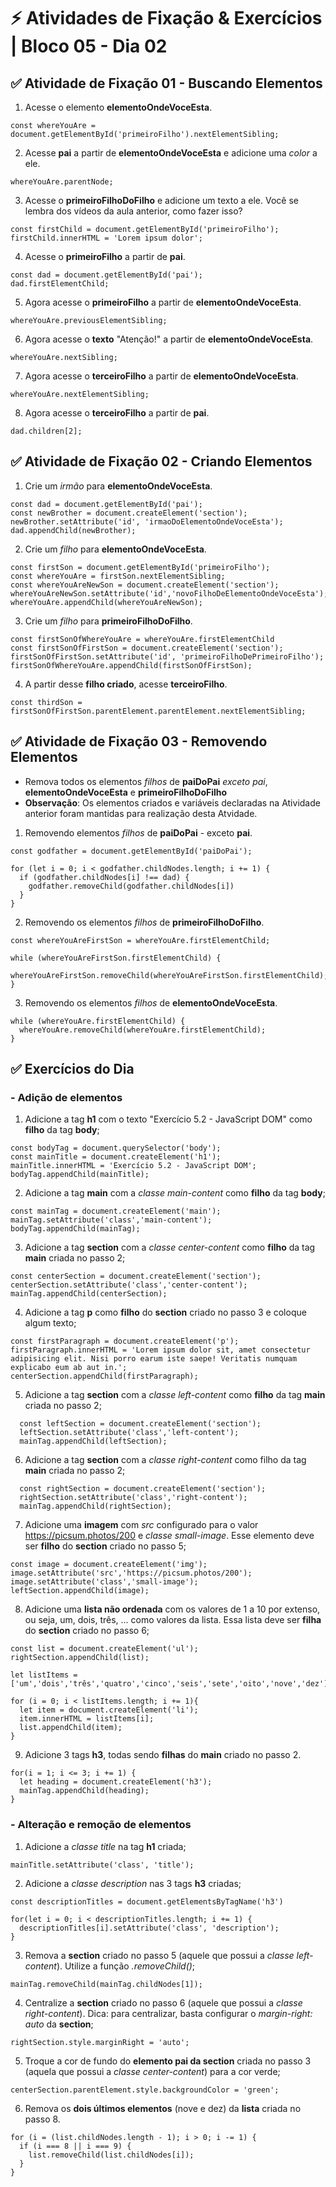 # &#9889; Atividades de Fixação & Exercícios | Bloco 05 - Dia 02

## &#9989; Atividade de Fixação 01 - Buscando Elementos

1. Acesse o elemento **elementoOndeVoceEsta**.
```
const whereYouAre = document.getElementById('primeiroFilho').nextElementSibling;
```

2. Acesse **pai** a partir de **elementoOndeVoceEsta** e adicione uma *color* a ele.
```
whereYouAre.parentNode;
```

3. Acesse o **primeiroFilhoDoFilho** e adicione um texto a ele. Você se lembra dos vídeos da aula anterior, como fazer isso?
```
const firstChild = document.getElementById('primeiroFilho');
firstChild.innerHTML = 'Lorem ipsum dolor';
```

4. Acesse o **primeiroFilho** a partir de **pai**.
```
const dad = document.getElementById('pai');
dad.firstElementChild;
```

5. Agora acesse o **primeiroFilho** a partir de **elementoOndeVoceEsta**.
```
whereYouAre.previousElementSibling;
```

6. Agora acesse o **texto** "Atenção!" a partir de **elementoOndeVoceEsta**.
```
whereYouAre.nextSibling;
```

7. Agora acesse o **terceiroFilho** a partir de **elementoOndeVoceEsta**.
```
whereYouAre.nextElementSibling;
```

8. Agora acesse o **terceiroFilho** a partir de **pai**.
```
dad.children[2];
```

## &#9989; Atividade de Fixação 02 - Criando Elementos

1. Crie um *irmão* para **elementoOndeVoceEsta**.
```
const dad = document.getElementById('pai');
const newBrother = document.createElement('section');
newBrother.setAttribute('id', 'irmaoDoElementoOndeVoceEsta');
dad.appendChild(newBrother);
```

2. Crie um *filho* para **elementoOndeVoceEsta**.
```
const firstSon = document.getElementById('primeiroFilho');
const whereYouAre = firstSon.nextElementSibling;
const whereYouAreNewSon = document.createElement('section');
whereYouAreNewSon.setAttribute('id','novoFilhoDeElementoOndeVoceEsta');
whereYouAre.appendChild(whereYouAreNewSon);
```

3. Crie um *filho* para **primeiroFilhoDoFilho**.
```
const firstSonOfWhereYouAre = whereYouAre.firstElementChild
const firstSonOfFirstSon = document.createElement('section');
firstSonOfFirstSon.setAttribute('id', 'primeiroFilhoDePrimeiroFilho');
firstSonOfWhereYouAre.appendChild(firstSonOfFirstSon);
```

4. A partir desse **filho criado**, acesse **terceiroFilho**.
```
const thirdSon = firstSonOfFirstSon.parentElement.parentElement.nextElementSibling;
```

## &#9989; Atividade de Fixação 03 - Removendo Elementos
- Remova todos os elementos *filhos* de **paiDoPai** *exceto pai*, **elementoOndeVoceEsta** e **primeiroFilhoDoFilho**
- **Observação**: Os elementos criados e variáveis declaradas na Atividade anterior foram mantidas para realização desta Atvidade.

1. Removendo elementos *filhos* de **paiDoPai** - exceto **pai**.
```
const godfather = document.getElementById('paiDoPai');

for (let i = 0; i < godfather.childNodes.length; i += 1) {
  if (godfather.childNodes[i] !== dad) {
    godfather.removeChild(godfather.childNodes[i])
  }
}
```

2. Removendo os elementos *filhos* de **primeiroFilhoDoFilho**.
```
const whereYouAreFirstSon = whereYouAre.firstElementChild;

while (whereYouAreFirstSon.firstElementChild) {
  whereYouAreFirstSon.removeChild(whereYouAreFirstSon.firstElementChild);
}
```

3. Removendo os elementos *filhos* de **elementoOndeVoceEsta**.
```
while (whereYouAre.firstElementChild) {
  whereYouAre.removeChild(whereYouAre.firstElementChild);
}
```

## &#9989; Exercícios do Dia
### - Adição de elementos
1. Adicione a tag **h1** com o texto "Exercício 5.2 - JavaScript DOM" como **filho** da tag **body**;
```
const bodyTag = document.querySelector('body');
const mainTitle = document.createElement('h1');
mainTitle.innerHTML = 'Exercício 5.2 - JavaScript DOM';
bodyTag.appendChild(mainTitle);
```

2. Adicione a tag **main** com a *classe main-content* como **filho** da tag **body**;
```
const mainTag = document.createElement('main');
mainTag.setAttribute('class','main-content');
bodyTag.appendChild(mainTag);
```

3. Adicione a tag **section** com a *classe center-content* como **filho** da tag **main** criada no passo 2;
```
const centerSection = document.createElement('section');
centerSection.setAttribute('class','center-content');
mainTag.appendChild(centerSection);
```

4. Adicione a tag **p** como **filho** do **section** criado no passo 3 e coloque algum texto;
```
const firstParagraph = document.createElement('p');
firstParagraph.innerHTML = 'Lorem ipsum dolor sit, amet consectetur adipisicing elit. Nisi porro earum iste saepe! Veritatis numquam explicabo eum ab aut in.';
centerSection.appendChild(firstParagraph);
```

5. Adicione a tag **section** com a *classe left-content* como **filho** da tag **main** criada no passo 2;
```
  const leftSection = document.createElement('section');
  leftSection.setAttribute('class','left-content');
  mainTag.appendChild(leftSection);
```

6. Adicione a tag **section** com a *classe right-content* como filho da tag **main** criada no passo 2;
```
  const rightSection = document.createElement('section');
  rightSection.setAttribute('class','right-content');
  mainTag.appendChild(rightSection);
```

7. Adicione uma **imagem** com *src* configurado para o valor https://picsum.photos/200 e *classe small-image*. Esse elemento deve ser **filho** do **section** criado no passo 5;
```
const image = document.createElement('img');
image.setAttribute('src','https://picsum.photos/200');
image.setAttribute('class','small-image');
leftSection.appendChild(image);
```

8. Adicione uma **lista não ordenada** com os valores de 1 a 10 por extenso, ou seja, um, dois, três, ... como valores da lista. Essa lista deve ser **filha** do **section** criado no passo 6;
```
const list = document.createElement('ul');
rightSection.appendChild(list);

let listItems = ['um','dois','três','quatro','cinco','seis','sete','oito','nove','dez'];

for (i = 0; i < listItems.length; i += 1){
  let item = document.createElement('li');
  item.innerHTML = listItems[i];
  list.appendChild(item);
}
```

9. Adicione 3 tags **h3**, todas sendo **filhas** do **main** criado no passo 2.
```
for(i = 1; i <= 3; i += 1) {
  let heading = document.createElement('h3');
  mainTag.appendChild(heading);
}
```

### - Alteração e remoção de elementos
1. Adicione a *classe title* na tag **h1** criada;
```
mainTitle.setAttribute('class', 'title');
```

2. Adicione a *classe description* nas 3 tags **h3** criadas;
```
const descriptionTitles = document.getElementsByTagName('h3')

for(let i = 0; i < descriptionTitles.length; i += 1) {
  descriptionTitles[i].setAttribute('class', 'description');
}
```

3. Remova a **section** criado no passo 5 (aquele que possui a *classe left-content*). Utilize a função *.removeChild()*;
```
mainTag.removeChild(mainTag.childNodes[1]);
```

4. Centralize a **section** criado no passo 6 (aquele que possui a *classe right-content*). Dica: para centralizar, basta configurar o *margin-right: auto* da **section**;
```
rightSection.style.marginRight = 'auto';
```

5. Troque a cor de fundo do **elemento pai da section** criada no passo 3 (aquela que possui a *classe center-content*) para a cor verde;
```
centerSection.parentElement.style.backgroundColor = 'green';
```

6. Remova os **dois últimos elementos** (nove e dez) da **lista** criada no passo 8.
```
for (i = (list.childNodes.length - 1); i > 0; i -= 1) {
  if (i === 8 || i === 9) {
    list.removeChild(list.childNodes[i]);
  }
}
```